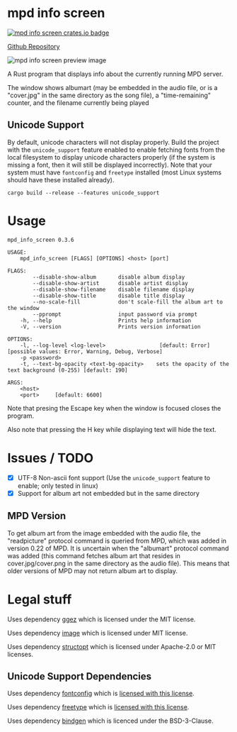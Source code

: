 # mpd info screen

[![mpd info screen crates.io badge](https://img.shields.io/crates/v/mpd_info_screen)](https://crates.io/crates/mpd_info_screen)

[Github Repository](https://github.com/Stephen-Seo/mpd_info_screen)

![mpd info screen preview image](https://git.seodisparate.com/stephenseo/mpd_info_screen/raw/branch/images/images/mpd_info_screen_preview_image.jpg)

A Rust program that displays info about the currently running MPD server.

The window shows albumart (may be embedded in the audio file, or is a "cover.jpg" in the same directory as the song file), a "time-remaining"
counter, and the filename currently being played

## Unicode Support

By default, unicode characters will not display properly. Build the project with
the `unicode_support` feature enabled to enable fetching fonts from the local
filesystem to display unicode characters properly (if the system is missing a
font, then it will still be displayed incorrectly). Note that your system must
have `fontconfig` and `freetype` installed (most Linux systems should have these
installed already).

    cargo build --release --features unicode_support

# Usage


    mpd_info_screen 0.3.6
    
    USAGE:
        mpd_info_screen [FLAGS] [OPTIONS] <host> [port]
    
    FLAGS:
            --disable-show-album       disable album display
            --disable-show-artist      disable artist display
            --disable-show-filename    disable filename display
            --disable-show-title       disable title display
            --no-scale-fill            don't scale-fill the album art to the window
            --pprompt                  input password via prompt
        -h, --help                     Prints help information
        -V, --version                  Prints version information
    
    OPTIONS:
        -l, --log-level <log-level>                 [default: Error]  [possible values: Error, Warning, Debug, Verbose]
        -p <password>
        -t, --text-bg-opacity <text-bg-opacity>    sets the opacity of the text background (0-255) [default: 190]
    
    ARGS:
        <host>
        <port>     [default: 6600]


Note that presing the Escape key when the window is focused closes the program.

Also note that pressing the H key while displaying text will hide the text.

# Issues / TODO

- [x] UTF-8 Non-ascii font support (Use the `unicode_support` feature to enable; only tested in linux)
- [x] Support for album art not embedded but in the same directory

## MPD Version

To get album art from the image embedded with the audio file, the "readpicture"
protocol command is queried from MPD, which was added in version 0.22 of MPD.
It is uncertain when the "albumart" protocol command was added (this command
fetches album art that resides in cover.jpg/cover.png in the same directory as
the audio file). This means that older versions of MPD may not return album art
to display.

# Legal stuff

Uses dependency [ggez](https://github.com/ggez/ggez) which is licensed under the
MIT license.

Uses dependency [image](https://crates.io/crates/image) which is licensed under
MIT license.

Uses dependency [structopt](https://crates.io/crates/structopt) which is
licensed under Apache-2.0 or MIT licenses.

## Unicode Support Dependencies

Uses dependency
[fontconfig](https://www.freedesktop.org/wiki/Software/fontconfig/) which is
[licensed with this license](https://www.freedesktop.org/software/fontconfig/fontconfig-devel/ln12.html).

Uses dependency [freetype](https://freetype.org) which is
[licensed with this license](https://freetype.org/license.html).

Uses dependency [bindgen](https://crates.io/crates/bindgen) which is licenced
under the BSD-3-Clause.
